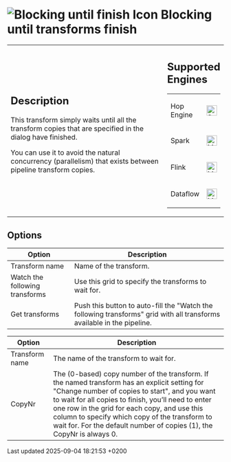 <div id="header">

# <span class="image image-doc-icon">![Blocking until finish Icon](../assets/images/transforms/icons/blockinguntiltransformsfinish.svg)</span> Blocking until transforms finish

</div>

<div id="content">

<div id="preamble">

<div class="sectionbody">

<table>
<colgroup>
<col style="width: 75%" />
<col style="width: 25%" />
</colgroup>
<tbody>
<tr class="odd">
<td><div class="content">
<div class="sect1">
<h2 id="_description">Description</h2>
<div class="sectionbody">
<div class="paragraph">
<p>This transform simply waits until all the transform copies that are specified in the dialog have finished.</p>
</div>
<div class="paragraph">
<p>You can use it to avoid the natural concurrency (parallelism) that exists between pipeline transform copies.</p>
</div>
</div>
</div>
</div></td>
<td><div class="content">
<div class="sect1">
<h2 id="_supported_engines">Supported Engines</h2>
<div class="sectionbody">
<table>
<tbody>
<tr class="odd">
<td><p>Hop Engine</p></td>
<td><div class="content">
<div class="paragraph">
<p><span class="image"><img src="../assets/images/check_mark.svg" alt="Supported" width="24" /></span></p>
</div>
</div></td>
</tr>
<tr class="even">
<td><p>Spark</p></td>
<td><div class="content">
<div class="paragraph">
<p><span class="image"><img src="../assets/images/question_mark.svg" alt="Maybe Supported" width="24" /></span></p>
</div>
</div></td>
</tr>
<tr class="odd">
<td><p>Flink</p></td>
<td><div class="content">
<div class="paragraph">
<p><span class="image"><img src="../assets/images/question_mark.svg" alt="Maybe Supported" width="24" /></span></p>
</div>
</div></td>
</tr>
<tr class="even">
<td><p>Dataflow</p></td>
<td><div class="content">
<div class="paragraph">
<p><span class="image"><img src="../assets/images/question_mark.svg" alt="Maybe Supported" width="24" /></span></p>
</div>
</div></td>
</tr>
</tbody>
</table>
</div>
</div>
</div></td>
</tr>
</tbody>
</table>

</div>

</div>

<div class="sect1">

## Options

<div class="sectionbody">

| Option                         | Description                                                                                                            |
| ------------------------------ | ---------------------------------------------------------------------------------------------------------------------- |
| Transform name                 | Name of the transform.                                                                                                 |
| Watch the following transforms | Use this grid to specify the transforms to wait for.                                                                   |
| Get transforms                 | Push this button to auto-fill the "Watch the following transforms" grid with all transforms available in the pipeline. |

| Option         | Description                                                                                                                                                                                                                                                                                                                                                                     |
| -------------- | ------------------------------------------------------------------------------------------------------------------------------------------------------------------------------------------------------------------------------------------------------------------------------------------------------------------------------------------------------------------------------- |
| Transform name | The name of the transform to wait for.                                                                                                                                                                                                                                                                                                                                          |
| CopyNr         | The (0-based) copy number of the transform. If the named transform has an explicit setting for "Change number of copies to start", and you want to wait for all copies to finish, you’ll need to enter one row in the grid for each copy, and use this column to specify which copy of the transform to wait for. For the default number of copies (1), the CopyNr is always 0. |

</div>

</div>

</div>

<div id="footer">

<div id="footer-text">

Last updated 2025-09-04 18:21:53 +0200

</div>

</div>
